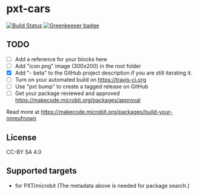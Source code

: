 # pxt-cars

[![Build Status](https://travis-ci.org/kcomain/pxt-cars.svg?branch=master)](https://travis-ci.org/kcomain/pxt-cars) [![Greenkeeper badge](https://badges.greenkeeper.io/kcomain/pxt-cars.svg)](https://greenkeeper.io/)

## TODO

- [ ] Add a reference for your blocks here
- [ ] Add "icon.png" image (300x200) in the root folder
- [X] Add "- beta" to the GitHub project description if you are still iterating it.
- [ ] Turn on your automated build on https://travis-ci.org
- [ ] Use "pxt bump" to create a tagged release on GitHub
- [ ] Get your package reviewed and approved https://makecode.microbit.org/packages/approval

Read more at https://makecode.microbit.org/packages/build-your-nnreufnown

## License

CC-BY SA 4.0

## Supported targets

* for PXT/microbit
(The metadata above is needed for package search.)


